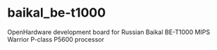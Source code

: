 # baikal_be-t1000
OpenHardware development board for Russian Baikal BE-T1000 MIPS Warrior P-class P5600 processor
